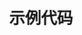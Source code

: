 ---
title: 示例代码
icon: code
type: "examples"
nocontainer: true
examples:
- id: SmartClock
  name: SmartClock
  author: Nomango
  image: /assets/images/sample/SmartClock.png
  description: 一个奇奇怪怪的时钟，感受时间在不知不觉中的流逝
  exe_url: https://gitee.com/Easy2D/SmartClock-Easy2D/releases
  # http://download.easy2d.cn/sample/SmartClock.7z
  src_url:
- id: FlappyBird
  name: FlappyBird
  author: Nomango
  image: /assets/images/sample/FlappyBird.png
  description: 像素鸟是曾经超火的一款手机游戏，控制小鸟穿越水管，赚取更高分！
  exe_url: https://gitee.com/Easy2D/FlappyBird-Easy2D/releases
  # http://download.easy2d.cn/sample/FlappyBird.7z
  src_url:
- id: GreedyMonster
  name: GreedyMonster
  author: Nomango
  image: /assets/images/sample/GreedyMonster.png
  description: 爱吃星星的贪吃怪
  exe_url: https://gitee.com/Easy2D/GreedyMonster-Easy2D/releases
  src_url:
- id: LevelSelectScene
  name: 选择关卡场景示例
  author: Nomango
  image: /assets/images/sample/LevelSelectExample.png
  description: 点击左右按钮切换关卡，一个有三个关卡可以选择。
  exe_url: https://gitee.com/Easy2D/LevelSelectExample-Easy2D/releases
  # http://download.easy2d.cn/sample/LevelSelectExample.7z
  src_url:
- id: PushBox
  name: 推箱子
  author: Nomango
  image: /assets/images/sample/PushBox.png
  description: 经典的推箱子游戏，一共有八关，自动保存最佳纪录，音效可以关闭。
  exe_url: https://gitee.com/Easy2D/PushBox-Easy2D/releases
  # http://download.easy2d.cn/sample/PushBox.7z
  src_url:
- id: TetrisNew
  name: 俄罗斯方块
  author: 大猫
  image: /assets/images/sample/TetrisNew.png
  description: 经典的俄罗斯方块游戏
  exe_url: https://gitee.com/Easy2D/TetrisNew-Easy2D/releases
  src_url:
- id: MineSweeping
  name: 扫雷
  author: Shenyuan
  image: /assets/images/sample/MineSweeping.png
  description: 经典的Windows版扫雷游戏
  exe_url: https://gitee.com/Easy2D/MineSweeping-Easy2D/releases
  src_url:
- id: TinyPlane
  name: 是男人撑过20秒
  author: Hong
  image: /assets/images/sample/TinyPlane.png
  description: 控制飞机躲避子弹，是男人就撑过20秒！
  exe_url: https://gitee.com/Easy2D/TinyPlane-Easy2D/releases
  src_url:
- id: LittlePainter
  name: 小画家
  author: 白马王子
  image: /assets/images/sample/LittlePainter.png
  description: 控制飞机躲避子弹，是男人就撑过20秒！
  exe_url: https://gitee.com/Easy2D/LittlePainter-Easy2D/releases
  src_url:
---